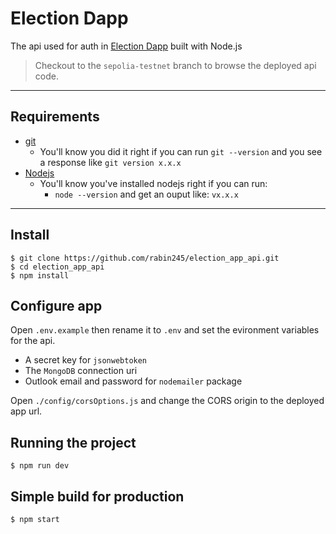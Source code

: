 # Election Dapp

The api used for auth in [Election Dapp](https://electiondapp.onrender.com/) built with Node.js

> Checkout to the `sepolia-testnet` branch to browse the deployed api code.

---

## Requirements

- [git](https://git-scm.com/book/en/v2/Getting-Started-Installing-Git)
  - You'll know you did it right if you can run `git --version` and you see a response like `git version x.x.x`
- [Nodejs](https://nodejs.org/en/)
  - You'll know you've installed nodejs right if you can run:
    - `node --version` and get an ouput like: `vx.x.x`

---

## Install

    $ git clone https://github.com/rabin245/election_app_api.git
    $ cd election_app_api
    $ npm install

## Configure app

Open `.env.example` then rename it to `.env` and set the evironment variables for the api.

- A secret key for `jsonwebtoken`
- The `MongoDB` connection uri
- Outlook email and password for `nodemailer` package

Open `./config/corsOptions.js` and change the CORS origin to the deployed app url.

## Running the project

    $ npm run dev

## Simple build for production

    $ npm start
